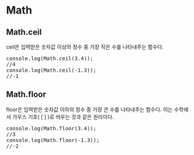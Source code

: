 Math
===

## Math.ceil
ceil은 입력받은 숫자값 이상의 정수 중 가장 작은 수를 나타내주는 함수다.
<pre>
console.log(Math.ceil(3.4));
//4
console.log(Math.ceil(-1.3));
//-1</pre>

## Math.floor
floor은 입력받은 숫자값 이하의 정수 중 가장 큰 수를 나타내주는 함수다. 이는 수학에서 가우스 기호( [ ] )로 씌우는 것과 같은 원리이다.
<pre>
console.log(Math.floor(3.4));
//3
console.log(Math.floor(-1.3));
//-2</pre>

